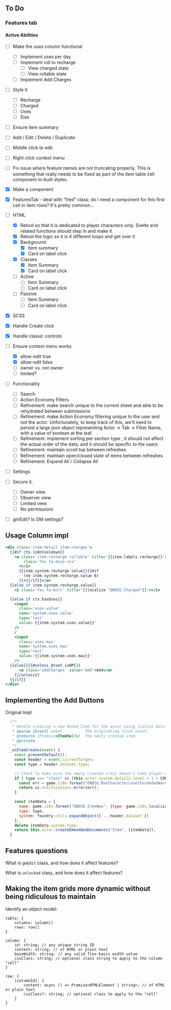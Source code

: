 ## To Do

### Features tab

#### Active Abilities

- [ ] Make the uses column functional
  - [ ] Implement uses per day
  - [ ] Implement roll to recharge
    - [ ] View charged state
    - [ ] View rollable state
  - [ ] Implement Add Charges 
- [ ] Style it
  - [ ] Recharge
  - [ ] Charged
  - [ ] Uses
  - [ ] Else
- [ ] Ensure item summary
- [ ] Add / Edit / Delete / Duplicate
- [ ] Middle click to edit
- [ ] Right click context menu
- [ ] Fix issue where feature names are not truncating properly. This is something that really needs to be fixed as part of the item table cell component in-built styles.


- [x] Make a component
- [x] FeaturesTab - deal with "fred" class; do I need a component for this first cell in item rows? It's pretty common...
- [ ] HTML
  - [x] Retool so that it is dedicated to player characters only. Svelte and related functions should step in and make it
  - [x] Retool the logic so it is 4 different loops and get over it
  - [x] Background
    - [x] Item summary
    - [x] Card on label click
  - [x] Classes
    - [x] Item Summary
    - [x] Card on label click
  - [ ] Active
    - [ ] Item Summary
    - [ ] Card on label click
  - [ ] Passive
    - [ ] Item Summary
    - [ ] Card on label click
- [x] SCSS
- [x] Handle Create click
- [x] Handle classic controls
- [ ] Ensure context menu works
  - [x] allow-edit true
  - [x] allow-edit false
  - [ ] owner vs. not owner
  - [ ] limited?
- [ ] Functionality
  - [ ] Search
  - [ ] Action Economy Filters
  - [ ] Refinement: make search unique to the current sheet and able to be rehydrated between submissions
  - [ ] Refinement: make Action Economy filtering unique to the user and not the actor. Unfortunately, to keep track of this, we'll need to persist a large json object representing Actor -> Tab -> Filter Name, with a value of boolean at the leaf.
  - [ ] Refinement: implement sorting per section type ; it should not affect the actual order of the data, and it should be specific to the users
  - [ ] Refinement: maintain scroll top between refreshes
  - [ ] Refinement: maintain open/closed state of items between refreshes
  - [ ] Refinement: Expand All / Collapse All
- [ ] Settings
- [ ] Secure it.
  - [ ] Owner view
  - [ ] Observer view
  - [ ] Limited view
  - [ ] No permissions
- [ ] gmEdit? Is GM settings?

## Usage Column impl

```hbs
<div class='item-detail item-charges'>
  {{#if ctx.isOnCooldown}}
    <a class='item-recharge rollable' title='{{item.labels.recharge}}'><i
        class='fas fa-dice-six'
      ></i>
      {{item.system.recharge.value}}{{#if
        (ne item.system.recharge.value 6)
      }}+{{/if}}</a>
  {{else if item.system.recharge.value}}
    <i class='fas fa-bolt' title='{{localize "DND5E.Charged"}}'></i>

  {{else if ctx.hasUses}}
    <input
      class='uses-value'
      name='system.uses.value'
      type='text'
      value='{{item.system.uses.value}}'
    />
    /
    <input
      class='uses-max'
      name='system.uses.max'
      type='text'
      value='{{item.system.uses.max}}'
    />
  {{else}}{{#unless @root.isNPC}}
      <a class='addCharges' value='Add'>Add</a>
    {{/unless}}
  {{/if}}
</div>
```

## Implementing the Add Buttons

Original Impl

```js
  /**
   * Handle creating a new Owned Item for the actor using initial data defined in the HTML dataset.
   * @param {Event} event          The originating click event.
   * @returns {Promise<Item5e[]>}  The newly created item.
   * @private
   */
  _onItemCreate(event) {
    event.preventDefault();
    const header = event.currentTarget;
    const type = header.dataset.type;

    // Check to make sure the newly created class doesn't take player over level cap
    if ( type === "class" && (this.actor.system.details.level + 1 > CONFIG.DND5E.maxLevel) ) {
      const err = game.i18n.format("DND5E.MaxCharacterLevelExceededWarn", {max: CONFIG.DND5E.maxLevel});
      return ui.notifications.error(err);
    }

    const itemData = {
      name: game.i18n.format("DND5E.ItemNew", {type: game.i18n.localize(CONFIG.Item.typeLabels[type])}),
      type: type,
      system: foundry.utils.expandObject({ ...header.dataset })
    };
    delete itemData.system.type;
    return this.actor.createEmbeddedDocuments("Item", [itemData]);
  }
```

## Features questions

What is `gmEdit` class, and how does it affect features?

What is `unlocked` class, and how does it affect features?

## Making the item grids more dynamic without being ridiculous to maintain

Identify an object model:

```
table: {
    columns: column[]
    rows: row[]
}

column: {
    id: string; // any unique string ID
    content: string; // of HTML or plain text
    baseWidth: string; // any valid flex-basis width value
    cssClass: string; // optional class string to apply to the column "cell"
}

row: {
    [columnId]: {
        content: async () => Promise<HTMLElement | string>; // of HTML or plain text
        cssClass?: string; // optional class to apply to the "cell"
    }
}
```
